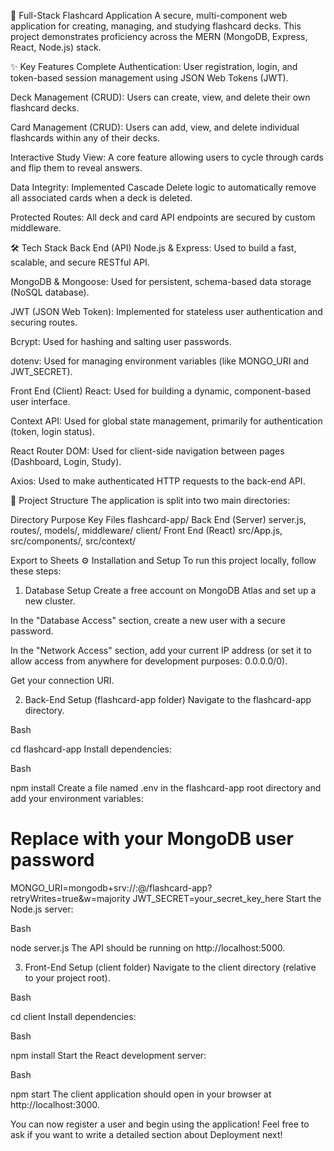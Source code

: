 🚀 Full-Stack Flashcard Application
A secure, multi-component web application for creating, managing, and studying flashcard decks. This project demonstrates proficiency across the MERN (MongoDB, Express, React, Node.js) stack.

✨ Key Features
Complete Authentication: User registration, login, and token-based session management using JSON Web Tokens (JWT).

Deck Management (CRUD): Users can create, view, and delete their own flashcard decks.

Card Management (CRUD): Users can add, view, and delete individual flashcards within any of their decks.

Interactive Study View: A core feature allowing users to cycle through cards and flip them to reveal answers.

Data Integrity: Implemented Cascade Delete logic to automatically remove all associated cards when a deck is deleted.

Protected Routes: All deck and card API endpoints are secured by custom middleware.

🛠️ Tech Stack
Back End (API)
Node.js & Express: Used to build a fast, scalable, and secure RESTful API.

MongoDB & Mongoose: Used for persistent, schema-based data storage (NoSQL database).

JWT (JSON Web Token): Implemented for stateless user authentication and securing routes.

Bcrypt: Used for hashing and salting user passwords.

dotenv: Used for managing environment variables (like MONGO_URI and JWT_SECRET).

Front End (Client)
React: Used for building a dynamic, component-based user interface.

Context API: Used for global state management, primarily for authentication (token, login status).

React Router DOM: Used for client-side navigation between pages (Dashboard, Login, Study).

Axios: Used to make authenticated HTTP requests to the back-end API.

📁 Project Structure
The application is split into two main directories:

Directory	Purpose	Key Files
flashcard-app/	Back End (Server)	server.js, routes/, models/, middleware/
client/	Front End (React)	src/App.js, src/components/, src/context/

Export to Sheets
⚙️ Installation and Setup
To run this project locally, follow these steps:

1. Database Setup
Create a free account on MongoDB Atlas and set up a new cluster.

In the "Database Access" section, create a new user with a secure password.

In the "Network Access" section, add your current IP address (or set it to allow access from anywhere for development purposes: 0.0.0.0/0).

Get your connection URI.

2. Back-End Setup (flashcard-app folder)
Navigate to the flashcard-app directory.

Bash

cd flashcard-app
Install dependencies:

Bash

npm install
Create a file named .env in the flashcard-app root directory and add your environment variables:

# Replace <password> with your MongoDB user password
MONGO_URI=mongodb+srv://<username>:<password>@<cluster-url>/flashcard-app?retryWrites=true&w=majority
JWT_SECRET=your_secret_key_here
Start the Node.js server:

Bash

node server.js
The API should be running on http://localhost:5000.

3. Front-End Setup (client folder)
Navigate to the client directory (relative to your project root).

Bash

cd client
Install dependencies:

Bash

npm install
Start the React development server:

Bash

npm start
The client application should open in your browser at http://localhost:3000.

You can now register a user and begin using the application! Feel free to ask if you want to write a detailed section about Deployment next!